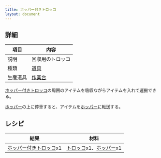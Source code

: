 ```yaml
---
title: ホッパー付きトロッコ
layout: document
---
```

## 詳細

|項目|内容|
|---|---|
|説明|回収用のトロッコ|
|種類|[道具](道具)|
|生産道具|[作業台](作業台)|


[ホッパー付きトロッコ](ホッパー付きトロッコ)の周囲のアイテムを吸収ながらアイテムを入れて運搬できる。

[ホッパー](ホッパー)の上に停車すると、アイテムを[ホッパー](ホッパー)に転送する。

## レシピ

|結果|材料|
|---|---|
|[ホッパー付きトロッコ](ホッパー付きトロッコ)x1|[トロッコ](トロッコ)x1、[ホッパー](ホッパー)x1|
